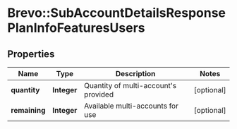# Brevo::SubAccountDetailsResponsePlanInfoFeaturesUsers

## Properties
Name | Type | Description | Notes
------------ | ------------- | ------------- | -------------
**quantity** | **Integer** | Quantity of multi-account&#39;s provided | [optional] 
**remaining** | **Integer** | Available multi-accounts for use | [optional] 


